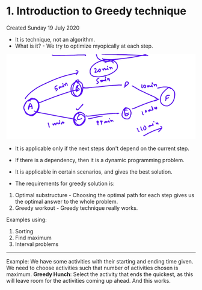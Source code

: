 # 1. Introduction to Greedy technique
Created Sunday 19 July 2020


* It is technique, not an algorithm.
* What is it? - We try to optimize myopically at each step.

![](1._Introduction_to_Greedy_technique/pasted_image001.png)

* It is applicable only if the next steps don't depend on the current step.
* If there is a dependency, then it is a dynamic programming problem.



* It is applicable in certain scenarios, and gives the best solution.
* The requirements for greedy solution is:


1. Optimal substructure - Choosing the optimal path for each step gives us the optimal answer to the whole problem.
2. Greedy workout - Greedy technique really works.


Examples using:

1. Sorting
2. Find maximum
3. Interval problems


*****

Example: We have some activities with their starting and ending time given. We need to choose activities such that number of activities chosen is maximum.
**Greedy Hunch**: Select the activity that ends the quickest, as this will leave room for the activities coming up ahead. And this works.

